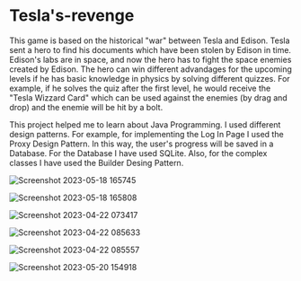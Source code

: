 # Tesla's-revenge
This game is based on the historical "war" between Tesla and Edison. Tesla sent a hero to find his documents which have been stolen by Edison in time. Edison's labs are in space, and now the hero has to fight the space enemies created by Edison. The hero can win different advandages for the upcoming levels if he has basic knowledge in physics by solving different quizzes. For example, if he solves the quiz after the first level, he would receive the "Tesla Wizzard Card" which can be used against the enemies (by drag and drop) and the enemie will be hit by a bolt.

This project helped me to learn about Java Programming. I used different design patterns. For example, for implementing the Log In Page I used the Proxy Design Pattern. In this way, the user's progress will be saved in a Database. For the Database I have used SQLite. Also, for the complex classes I have used the Builder Desing Pattern.

![Screenshot 2023-05-18 165745](https://github.com/danielradu10/Tesla-s-revenge/assets/101790339/841d43e9-5d77-4eb3-b216-5d528933acca)

![Screenshot 2023-05-18 165808](https://github.com/danielradu10/Tesla-s-revenge/assets/101790339/944c5a38-04cc-447d-8ba1-a5263ae977e4)

![Screenshot 2023-04-22 073417](https://github.com/danielradu10/Tesla-s-revenge/assets/101790339/b88b08b9-d4c8-44da-a112-c6469845925d)

![Screenshot 2023-04-22 085633](https://github.com/danielradu10/Tesla-s-revenge/assets/101790339/429e371d-6060-4943-812e-f8296db6c8fb)

![Screenshot 2023-04-22 085557](https://github.com/danielradu10/Tesla-s-revenge/assets/101790339/2ff56940-5434-4276-8fa8-5d950176d83f)

![Screenshot 2023-05-20 154918](https://github.com/danielradu10/Tesla-s-revenge/assets/101790339/9fe79912-c05f-4fed-aba9-86e0aa98c257)
